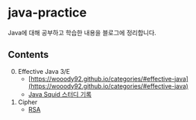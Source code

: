 # java-practice

Java에 대해 공부하고 학습한 내용을 블로그에 정리합니다.



## Contents

0. Effective Java 3/E
   - [https://wooody92.github.io/categories/#effective-java](https://wooody92.github.io/categories/#effective-java)
   - [Java Squid 스터디 기록](https://github.com/java-squid/effective-java/issues)
1. Cipher
   - [RSA](https://github.com/wooody92/java-practice/tree/master/01.%20Cipher/src/main/java/rsa)

